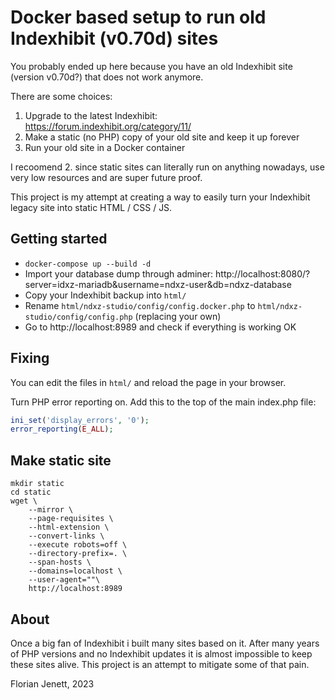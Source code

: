 # Docker based setup to run old Indexhibit (v0.70d) sites

You probably ended up here because you have an old Indexhibit site (version v0.70d?) that does not work anymore. 

There are some choices:
1. Upgrade to the latest Indexhibit: https://forum.indexhibit.org/category/11/
2. Make a static (no PHP) copy of your old site and keep it up forever
3. Run your old site in a Docker container

I recoomend 2. since static sites can literally run on anything nowadays, use very low resources and are super future proof.

This project is my attempt at creating a way to easily turn your Indexhibit legacy site into static HTML / CSS / JS.

## Getting started

- `docker-compose up --build -d`
- Import your database dump through adminer: http://localhost:8080/?server=idxz-mariadb&username=ndxz-user&db=ndxz-database
- Copy your Indexhibit backup into `html/`
- Rename `html/ndxz-studio/config/config.docker.php` to `html/ndxz-studio/config/config.php` (replacing your own)
- Go to http://localhost:8989 and check if everything is working OK

## Fixing

You can edit the files in `html/` and reload the page in your browser.

Turn PHP error reporting on. Add this to the top of the main index.php file:
```php
ini_set('display_errors', '0');
error_reporting(E_ALL);
```

## Make static site

```
mkdir static
cd static
wget \
    --mirror \
    --page-requisites \
    --html-extension \
    --convert-links \
    --execute robots=off \
    --directory-prefix=. \
    --span-hosts \
    --domains=localhost \
    --user-agent=""\
    http://localhost:8989
```


## About

Once a big fan of Indexhibit i built many sites based on it. After many years of PHP versions and no Indexhibit updates it is almost impossible to keep these sites alive. This project is an attempt to mitigate some of that pain.

Florian Jenett, 2023